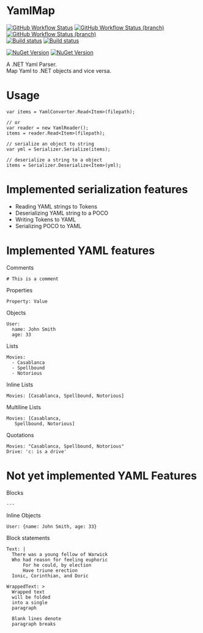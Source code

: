 # YamlMap
[![GitHub Workflow Status](https://img.shields.io/github/workflow/status/WickedFlame/YamlMap/Build?label=Build&logo=Github&style=for-the-badge)](https://github.com/WickedFlame/YamlMap/actions/workflows/build.yml)
[![GitHub Workflow Status (branch)](https://img.shields.io/github/workflow/status/WickedFlame/YamlMap/Build/dev?label=DEV&logo=github&style=for-the-badge)](https://github.com/WickedFlame/YamlMap/actions/workflows/build.yml)
[![GitHub Workflow Status (branch)](https://img.shields.io/github/workflow/status/WickedFlame/YamlMap/linux%20build/dev?label=DEV%20LINUX&logo=github&style=for-the-badge)](https://github.com/WickedFlame/YamlMap/actions/workflows/linux.yml)  
[![Build status](https://img.shields.io/appveyor/build/chriswalpen/yamlmap/master?label=Master&logo=appveyor&style=for-the-badge)](https://ci.appveyor.com/project/chriswalpen/yamlmap/branch/master)
[![Build status](https://img.shields.io/appveyor/build/chriswalpen/yamlmap/dev?label=Dev&logo=appveyor&style=for-the-badge)](https://ci.appveyor.com/project/chriswalpen/yamlmap/branch/dev)
  
[![NuGet Version](https://img.shields.io/nuget/v/yamlmap.svg?style=for-the-badge&label=Latest)](https://www.nuget.org/packages/yamlmap/)
[![NuGet Version](https://img.shields.io/nuget/vpre/yamlmap.svg?style=for-the-badge&label=RC)](https://www.nuget.org/packages/yamlmap/)

A .NET Yaml Parser.  
Map Yaml to .NET objects and vice versa.  

# Usage
```
var items = YamlConverter.Read<Item>(filepath);

// or
var reader = new YamlReader();
items = reader.Read<Item>(filepath);

// serialize an object to string
var yml = Serializer.Serialize(items);

// deserialize a string to a object
items = Serializer.Deserialize<Item>(yml);
```

# Implemented serialization features
- Reading YAML strings to Tokens
- Deserializing YAML string to a POCO
- Writing Tokens to YAML
- Serializing POCO to YAML

# Implemented YAML features
Comments
```
# This is a comment
```

Properties
```
Property: Value
```

Objects
```
User:
  name: John Smith
  age: 33
```

Lists
```
Movies:
  - Casablanca
  - Spellbound
  - Notorious
```

Inline Lists
```
Movies: [Casablanca, Spellbound, Notorious]
```

Multiline Lists
```
Movies: [Casablanca, 
   Spellbound, Notorious]
```

Quotations
```
Movies: "Casablanca, Spellbound, Notorious"
Drive: 'c: is a drive'
```

# Not yet implemented YAML Features

Blocks
```
--- 
```

Inline Objects
```
User: {name: John Smith, age: 33}
```

Block statements
```
Text: |
  There was a young fellow of Warwick
  Who had reason for feeling euphoric
      For he could, by election
      Have triune erection
  Ionic, Corinthian, and Doric

WrappedText: >
  Wrapped text
  will be folded
  into a single
  paragraph

  Blank lines denote
  paragraph breaks

```

